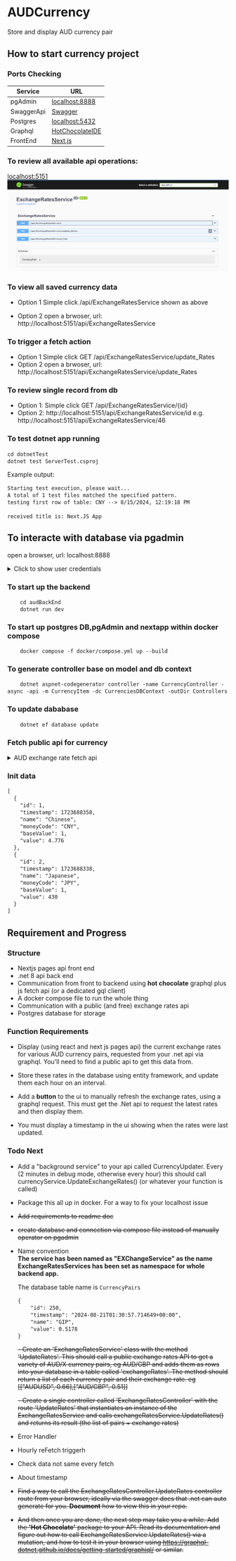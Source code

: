 # AUDCurrency
Store and display AUD currency pair 

## How to start currency project
### Ports Checking
| **Service**  | **URL**                                                            |
|--------------|--------------------------------------------------------------------|
| pgAdmin      | [localhost:8888](http://localhost:8888)                            |
| SwaggerApi   | [Swagger](http://localhost:5151)                                   |
| Postgres     | [localhost:5432](http://localhost:5432/)                           |
| Graphql      | [HotChocolateIDE](http://localhost:5151/graphql/)                  |
| FrontEnd      | [Next.js](http://localhost:3000/)                                 |

### To review all available api operations:
[localhost:5151](http://localhost:5151)
![api home page](assets/image.png)
### To view all saved currency data

- Option 1
    Simple click /api/ExchangeRatesService shown as above

- Option 2
    open a brwoser, url: http://localhost:5151/api/ExchangeRatesService

### To trigger a fetch action
- Option 1
    Simple click GET /api/ExchangeRatesService/update_Rates
- Option 2
    open a brwoser, url: http://localhost:5151/api/ExchangeRatesService/update_Rates

### To review single record from db
- Option 1:
    Simple click GET /api/ExchangeRatesService/{id}
- Option 2:
    http://localhost:5151/api/ExchangeRatesService/id
    e.g. http://localhost:5151/api/ExchangeRatesService/46

### To test dotnet app running
 ```
cd dotnetTest
dotnet test ServerTest.csproj
```

Example output:
```
Starting test execution, please wait...
A total of 1 test files matched the specified pattern.
testing first row of table: CNY --> 8/15/2024, 12:19:18 PM

received title is: Next.JS App

```
## To interacte with database via pgadmin

open a browser, url: localhost:8888

<details> 

   <summary> Click to show user credentials </summary>

    The username and password for pgadmin: 

    - userName: user@dogtainers.com.au
    - passWord: user


    The user name and password for connecting to db
 
    - user: dogtainers
    - password: dogtainers
</details>

### To start up the backend 
```
    cd audBackEnd
    dotnet run dev
```
<!-- 
### To install and start up frontEnd 
```
    cd audapp
    npm install
    npm run dev
``` -->
### To start up postgres DB,pgAdmin and nextapp within docker compose

```
    docker compose -f docker/compose.yml up --build
```

### To generate controller base on model and db context
```
    dotnet aspnet-codegenerator controller -name CurrencyController -async -api -m CurrencyItem -dc CurrenciesDBContext -outDir Controllers
```

### To update dababase
```
    dotnet ef database update
```

### Fetch public api for currency 
<details>

<summary> AUD exchange rate fetch api  </summary>

    https://api.freecurrencyapi.com/v1/currencies?apikey=fca_live_fcxICI1hMR8xzFktbwu0P9mDaJlCwwgHpcHhiUsY&currencies=&base_currency=AUD

    https://api.currencyapi.com/v3/latest?apikey=fca_live_fcxICI1hMR8xzFktbwu0P9mDaJlCwwgHpcHhiUsY&base_currency=AUD
    
    https://app.freecurrencyapi.com/dashboard
</details>

### Init data
```
[
  {
    "id": 1,
    "timestamp": 1723688358,
    "name": "Chinese",
    "moneyCode": "CNY",
    "baseValue": 1,
    "value": 4.776
  },
  {
    "id": 2,
    "timestamp": 1723688338,
    "name": "Japanese",
    "moneyCode": "JPY",
    "baseValue": 1,
    "value": 430
  }
]
```


## Requirement and Progress

### Structure
- Nextjs pages api front end
- .net 8 api back end
- Communication from front to backend using **hot chocolate** graphql plus js fetch api (or a dedicated gql client)
- A docker compose file to run the whole thing
- Communication with a public (and free) exchange rates api
- Postgres database for storage
 
### Function Requirements
- Display (using react and next js pages api) the current exchange rates for various AUD currency pairs, requested from your .net api via graphql. You'll need to find a public api to get this data from.
 
- Store these rates in the database using entity framework, and update them each hour on an interval.
 
- Add a **button** to the ui to manually refresh the exchange rates, using a graphql request. This must get the .Net api to request the latest rates and then display them.
 
- You must display a timestamp in the ui showing when the rates were last updated.
 
 ### Todo Next

- Add a "background service" to your api called CurrencyUpdater. Every (2 minutes in debug mode,  otherwise every hour) this should call currencyService.UpdateExchangeRates() (or whatever your function is called)

- Package this all up in docker. For a way to fix your localhost issue

- <s>Add requirements to readme doc</s>

- <s>create database and connection via compose file instead of manually operator on pgadmin</s>

- Name convention
    <br>
    **The service has been named as "EXChangeService" as the name ExchangeRatesServices has been set as namespace for whole backend app.**

    The database table name is ```CurrencyPairs```
    <br>    
    ```
    {
        "id": 250,
        "timestamp": "2024-08-21T01:30:57.714649+00:00",
        "name": "GIP",
        "value": 0.5178
    }
    ```

   <s> - Create an 'ExchangeRatesService' class with the method 'UpdateRates'. This should call a public exchange rates API to get a variety of AUD/X currency pairs, eg AUD/GBP and adds them as rows into your database in a table called 'exchangeRates'. The method should return a list of each currency pair and their exchange rate. eg [["AUDUSD", 0.66],["AUD/GBP", 0.51]]</s>

    <s>- Create a single controller called 'ExchangeRatesController' with the route 'UpdateRates' that instantiates an instance of the ExchangeRatesService and calls exchangeRatesService.UpdateRates() and returns its result (the list of pairs + exchange rates)</s>

- Error Handler

- Hourly reFetch triggerh

- Check data not same every fetch

- About timestamp

- <s>Find a way to call the ExchangeRatesController.UpdateRates controller route from your browser, ideally via the swagger docs that .net can auto generate for you. **Document** how to view this in your repo.</s>

- <s> And then once you are done, the next step may take you a while. Add the **'Hot Chocolate'** package to your API. Read its documentation and figure out how to call ExchangeRatesService.UpdateRates() via a mutation, and how to test it in your browser using https://graphql-dotnet.github.io/docs/getting-started/graphiql/ or similar. </s>